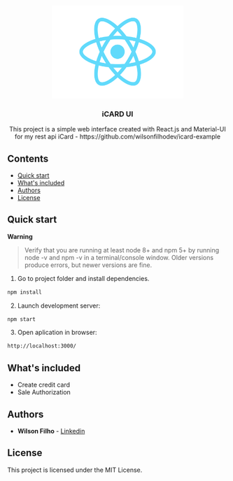 <p align="center">
  <a href="https://angular.io/">
    <img src="/src/assets/img/react-icon.svg?raw=true" alt="React.js" width=300>
  </a>

  <h3 align="center">iCARD UI</h3>

  <p align="center">This project is a simple web interface created with React.js and Material-UI for my rest api iCard - https://github.com/wilsonfilhodev/icard-example
  </p>
</p>


## Contents

- [Quick start](#quick-start)
- [What's included](#whats-included)
- [Authors](#authors)
- [License](#license)

## Quick start

**Warning**

> Verify that you are running at least node 8+ and npm 5+ by running node -v and npm -v in a terminal/console window. Older versions produce errors, but newer versions are fine.

1. Go to project folder and install dependencies.

```bash
npm install
```

2. Launch development server:

```bash
npm start
```

3.  Open aplication in browser:

```bash
http://localhost:3000/
```

## What's included

- Create credit card
- Sale Authorization

## Authors

- **Wilson Filho** - [Linkedin](https://www.linkedin.com/in/wilson-filho)

## License

This project is licensed under the MIT License.
